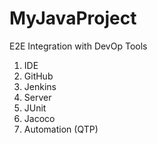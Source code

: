 # MyJavaProject

E2E Integration with DevOp Tools

1. IDE
2. GitHub
3. Jenkins
4. Server
5. JUnit
6. Jacoco
7. Automation (QTP)
